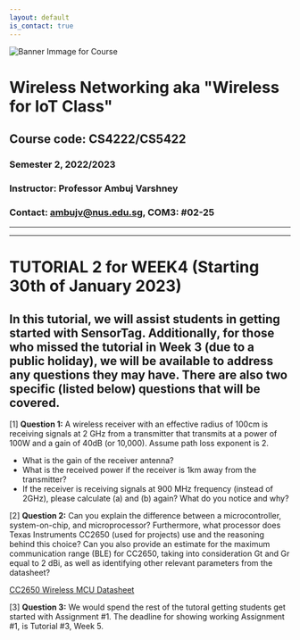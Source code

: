 ```yaml
---
layout: default
is_contact: true
---
```


![Banner Immage for Course](cs4222_banner.png)  

# Wireless Networking aka "Wireless for IoT Class"
## Course code: CS4222/CS5422  
### Semester 2, 2022/2023
### Instructor: Professor Ambuj Varshney
### Contact: [ambujv@nus.edu.sg](mailto:ambujv@nus.edu.sg), COM3: #02-25     

----
****

# TUTORIAL 2 for WEEK4 (Starting 30th of January 2023)

## In this tutorial, we will assist students in getting started with SensorTag. Additionally, for those who missed the tutorial in Week 3 (due to a public holiday), we will be available to address any questions they may have. There are also two specific (listed below) questions that will be covered.

[1] **Question 1:** A wireless receiver with an effective radius of 100cm is receiving signals at 2 GHz from a transmitter that transmits at a power of 100W and a gain of 40dB (or 10,000). Assume path loss exponent is 2.  

* What is the gain of the receiver antenna?
* What is the received power if the receiver is 1km away from the transmitter?
* If the receiver is receiving signals at 900 MHz frequency (instead of 2GHz), please calculate (a) and (b) again? What do you notice and why?

[2] **Question 2:** Can you explain the difference between a microcontroller, system-on-chip, and microprocessor? Furthermore, what processor does Texas Instruments CC2650 (used for projects) use and the reasoning behind this choice? Can you also provide an estimate for the maximum communication range (BLE) for CC2650, taking into consideration Gt and Gr equal to 2 dBi, as well as identifying other relevant parameters from the datasheet?

[CC2650 Wireless MCU Datasheet](ti.com/lit/ds/symlink/cc2650.pdf)

[3] **Question 3:** We would spend the rest of the tutoral getting students get started with Assignment #1. The deadline for showing working Assignment #1, is Tutorial #3,  Week 5.
















